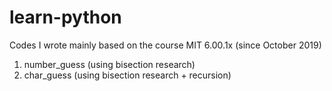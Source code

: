 # learn-python
Codes I wrote mainly based on the course MIT 6.00.1x (since October 2019)
1. number_guess (using bisection research)
2. char_guess (using bisection research + recursion)

